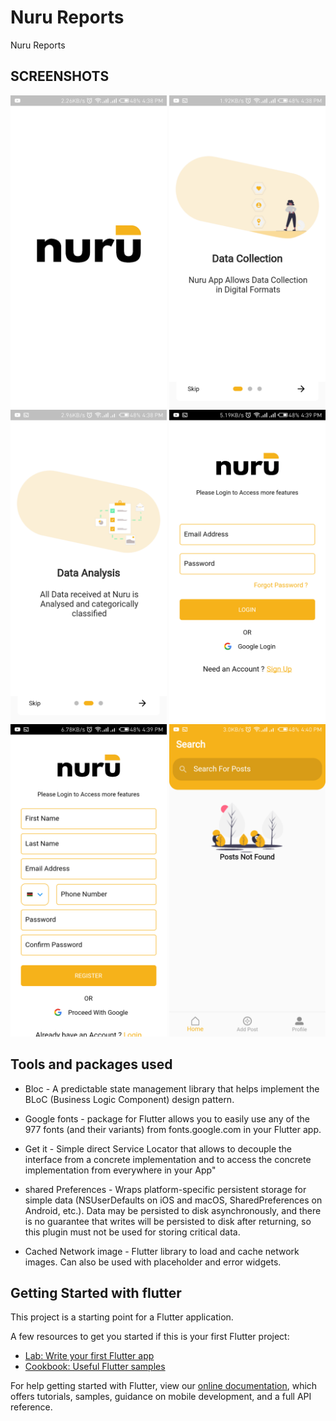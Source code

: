 # Nuru Reports

Nuru Reports

## SCREENSHOTS
<p float="left">
    <img src="assets/screenshots/splash_screen.png" width="250" />
  <img src="assets/screenshots/slide_one.png" width="250" />
  <img src="assets/screenshots/slide_two.png" width="250/>
</p>
<p float="left">
  <img src="assets/screenshots/login.png" width="250" />
  <img src="assets/screenshots/register.png" width="250" />
  <img src="assets/screenshots/homescreen.png" width="250" />
</p>



## Tools and packages used

- Bloc - A predictable state management library that helps implement the BLoC (Business Logic Component) design pattern.

- Google fonts -  package for Flutter allows you to easily use any of the 977 fonts (and their variants) from fonts.google.com in your Flutter app.

- Get it - Simple direct Service Locator that allows to decouple the interface from a concrete implementation and to access the concrete implementation from everywhere in your App"

- shared Preferences - Wraps platform-specific persistent storage for simple data (NSUserDefaults on iOS and macOS, SharedPreferences on Android, etc.). Data may be persisted to disk asynchronously, and there is no guarantee that writes will be persisted to disk after returning, so this plugin must not be used for storing critical data.

- Cached Network image - Flutter library to load and cache network images. Can also be used with placeholder and error widgets.

## Getting Started with flutter

This project is a starting point for a Flutter application.

A few resources to get you started if this is your first Flutter project:

- [Lab: Write your first Flutter app](https://flutter.dev/docs/get-started/codelab)
- [Cookbook: Useful Flutter samples](https://flutter.dev/docs/cookbook)

For help getting started with Flutter, view our
[online documentation](https://flutter.dev/docs), which offers tutorials,
samples, guidance on mobile development, and a full API reference.
